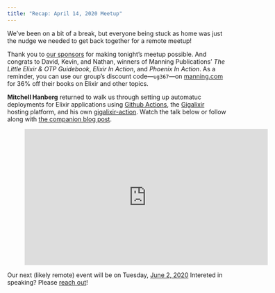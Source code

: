 ```yaml
---
title: "Recap: April 14, 2020 Meetup"
---
```


We’ve been on a bit of a break, but everyone being stuck as home was just the nudge we needed to get back together for a remote meetup!

Thank you to [our sponsors](https://www.meetup.com/indyelixir/sponsors/) for making tonight’s meetup possible. And congrats to David, Kevin, and Nathan, winners of Manning Publications’ *The Little Elixir &amp; OTP Guidebook*, *Elixir In Action*, and *Phoenix In Action*. As a reminder, you can use our group’s discount code—`ug367`—on [manning.com](https://www.manning.com/) for 36% off their books on Elixir and other topics.

**Mitchell Hanberg** returned to walk us through setting up automatuc deployments for Elixir applications using [Github Actions](https://github.com/features/actions), the [Gigalixir](https://www.gigalixir.com/) hosting platform, and his own [gigalixir-action](https://github.com/mhanberg/gigalixir-action). Watch the talk below or follow along with [the companion blog post](https://www.mitchellhanberg.com/ci-cd-with-phoenix-github-actions-and-gigalixir/).

<figure>
  <div class="FlexVideo">
    <iframe width="560" height="315" src="https://www.youtube.com/embed/jJ9qnr1UZCY" frameborder="0" allowfullscreen></iframe>
  </div>
</figure>

Our next (likely remote) event will be on Tuesday, [June 2, 2020](https://www.meetup.com/indyelixir/events/270176001/) Intereted in speaking? Please [reach out](mailto:hello@indyelixir.org)!
